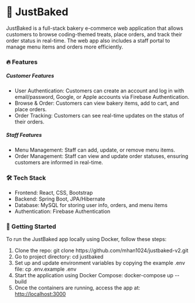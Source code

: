 <h1>🍰 JustBaked</h1>

<p>JustBaked is a full-stack bakery e-commerce web application that allows customers to browse coding-themed treats, place orders, and track their order status in real-time. The web app also includes a staff portal to manage menu items and orders more efficiently.</p>

<h3>🔥 Features</h3>
<h5>Customer Features</h5>
<ul>
  <li>User Authentication: Customers can create an account and log in with email/password, Google, or Apple accounts via Firebase Authentication.</li>
  <li>Browse & Order: Customers can view bakery items, add to cart, and place orders.</li>
  <li>Order Tracking: Customers can see real-time updates on the status of their orders.</li>
</ul>

<h5>Staff Features</h5>
<ul>
  <li>Menu Management: Staff can add, update, or remove menu items.</li>
  <li>Order Management: Staff can view and update order statuses, ensuring customers are informed in real-time.</li>
</ul>

<h3>🛠 Tech Stack</h3>
<ul>
  <li>Frontend: React, CSS, Bootstrap</li>
  <li>Backend: Spring Boot, JPA/Hibernate</li>
  <li>Database: MySQL for storing user info, orders, and menu items</li>
  <li>Authentication: Firebase Authentication</li>
</ul>

<h3>🚀 Getting Started</h3>
<p>To run the JustBaked app locally using Docker, follow these steps:</p>
<ol>
  <li>Clone the repo: git clone https://github.com/mhan1024/justbaked-v2.git</li>
  <li>Go to project directory: cd justbaked</li>
  <li>Set up and update environment variables by copying the example .env file: cp .env.example .env</li>
  <li>Start the application using Docker Compose: docker-compose up --build</li>
  <li>
    Once the containers are running, access the app at: <a href="http://localhost:3000">http://localhost:3000</a>
  </li>
</ol>
